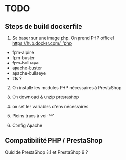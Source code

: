 # TODO

## Steps de build dockerfile

1. Se baser sur une image php. On prend PHP officiel https://hub.docker.com/_/php

- fpm-alpine
- fpm-buster
- fpm-bullseye
- apache-buster
- apache-bullseye
- zts ?

2. On installe les modules PHP nécessaires à PrestaShop

3. On download & unzip prestashop

4. on set les variables d'env nécessaires

5. Pleins trucs à voir ^^'

6. Config Apache

## Compatibilité PHP / PrestaShop

Quid de PrestaShop 8.1 et PrestaShop 9 ?
